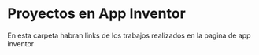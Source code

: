 # **Proyectos en App Inventor**

En esta carpeta habran links de los trabajos realizados en la pagina de app inventor 
